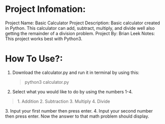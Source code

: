 # Project Infomation:
Project Name: Basic Calculator
Project Description: Basic calculator created in Python. This calculator can add, subtract, multiply, and divide well also getting the remainder of a division problem.
Project By: Brian Leek
Notes: This project works best with Python3.

# How To Use?:
1. Download the calculator.py and run it in terminal by using this: <blockquote>python3 calculator.py</blockquote>
2. Select what you would like to do by using the numbers 1-4.
<blockquote>1. Addition
2. Subtraction
3. Multiply
4. Divide</blockquote>
3. Input your first number then press enter.
4. Input your second number then press enter. Now the answer to that math problem should display.

